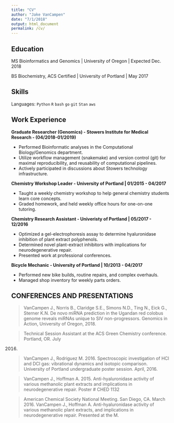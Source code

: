 ```yaml
---
title: "CV"
author: "Jake VanCampen"
date: "7/1/2018"
output: html_document
permalink: /cv/
---
```


## Education

MS Bioinformatics and Genomics | University of Oregon | Expected Dec. 2018

BS Biochemistry, ACS Certified | University of Portland | May 2017


## Skills

Languages: `Python` `R` `bash` `go` `git` `Stan` `aws` 


## Work Experience 

**Graduate Researcher (Genomics) - Stowers Institute for Medical Research - (04/2018-01/2019)**

  - Performed Bioinformatic analyses in the Computational Biology/Genomics department.
  - Utilize workflow management (snakemake) and version control (git) for maximal reproducibility, and reusability of computational pipelines. 
  - Actively participated in discussions about Stowers technology infrastructure.
  
  
**Chemistry Workshop Leader - University of Portland | 01/2015 - 04/2017**

  - Taught a weekly chemistry workshop to help general chemistry students learn core concepts.
  - Graded homework, and held weekly office hours for one-on-one tutoring.
  

**Chemistry Research Assistant - Univeristy of Portland | 05/2017 - 12/2016**

  - Optimized a gel-electrophoresis assay to determine hyaluronidase inhibition of plant extract polyphenols. 
  - Determined novel plant-extract inhibitors with implications for neurodegenerative repair.
  - Presented work at professional conferences.
  
  
**Bicycle Mechanic - University of Portland | 10/2013 - 04/2017**

  - Performed new bike builds, routine repairs, and complex overhauls.
  - Managed shop inventory for weekly parts orders.

  
## CONFERENCES AND PRESENTATIONS

> VanCampen J., Norris B., Claridge S.E., Simons N.D., Ting N., Eick G., Sterner K.N. De novo
miRNA prediction in the Ugandan red colobus genome reveals miRNAs unique to SIV
non-progressors. Genomics in Action, University of Oregon, 2018.

> Technical Session Assistant at the ACS Green Chemistry conference. Portland, OR. July
2016.

> VanCampen J., Rodriguez M. 2016. Spectroscopic investigation
of HCl and DCl gas: vibrational dynamics and isotopic comparison. University of Portland
undergraduate poster session. April, 2016.

> VanCampen J., Hoffman A. 2015. Anti-hyaluronidase activity of various methanolic plant
extracts and implications in neurodegenerative repair. Poster # CHED 1132

> American Chemical Society National Meeting. San Diego, CA. March 2016.
VanCampen J., Hoffman A. Anti-hyaluronidase activity of various methanolic plant
extracts, and implications in neurodegenerative repair. Presented at the M.
  



